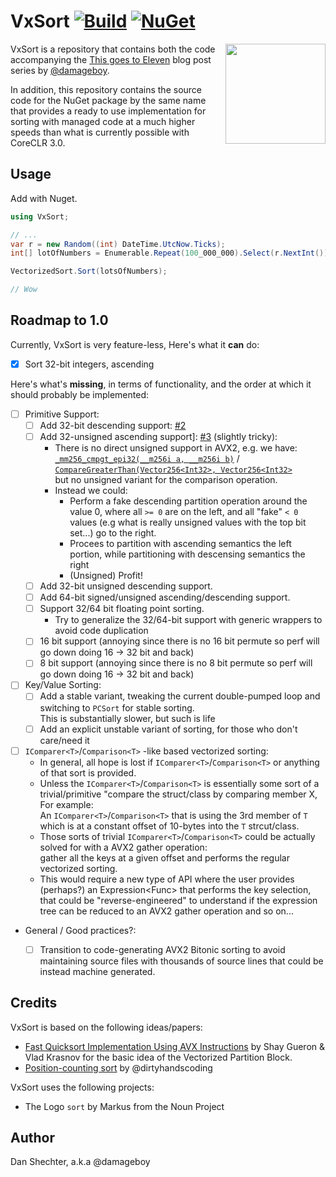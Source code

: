 # VxSort [![Build](https://github.com/damageboy/VxSort/workflows/Build/badge.svg?branch=master)](https://github.com/damageboy/vxsort/actions) [![NuGet](https://img.shields.io/nuget/v/VxSort.svg)](https://www.nuget.org/packages/VxSort/)



<img align="right" width="160px" height="160px" src="vxsort.svg">

VxSort is a repository that contains both the code accompanying the [This goes to Eleven](https://bits.houmus.org/2020-01-28/this-goes-to-eleven-pt1) blog post series by [@damageboy](https://github.com/damageboy/). 

In addition, this repository contains the source code for the NuGet package by the same name that provides a ready to use implementation for sorting with managed code at a much higher speeds than what is currently possible with CoreCLR 3.0.

## Usage

Add with Nuget.

```csharp
using VxSort;

// ...
var r = new Random((int) DateTime.UtcNow.Ticks);
int[] lotOfNumbers = Enumerable.Repeat(100_000_000).Select(r.NextInt()).ToArray();

VectorizedSort.Sort(lotsOfNumbers);

// Wow
```

## Roadmap to 1.0

Currently, VxSort is very feature-less, Here's what it **can** do:

- [x] Sort 32-bit integers, ascending

Here's what's **missing**, in terms of functionality, and the order at which it should probably be implemented:

- [ ] Primitive Support:
    - [ ] Add 32-bit descending support: [#2](https://github.com/damageboy/VxSort/issues/2)
    - [ ] Add 32-unsigned ascending support]: [#3](https://github.com/damageboy/VxSort/issues/3) (slightly tricky):
      - There is no direct unsigned support in AVX2, e.g. we have:  
        [`_mm256_cmpgt_epi32(__m256i a, __m256i b)`](https://software.intel.com/sites/landingpage/IntrinsicsGuide/#text=_mm256_cmpgt_epi32) / [`CompareGreaterThan(Vector256<Int32>, Vector256<Int32>`](https://docs.microsoft.com/en-us/dotnet/api/system.runtime.intrinsics.x86.avx2.comparegreaterthan?view=netcore-3.0#System_Runtime_Intrinsics_X86_Avx2_CompareGreaterThan_System_Runtime_Intrinsics_Vector256_System_Int32__System_Runtime_Intrinsics_Vector256_System_Int32__)  
        but no unsigned variant for the comparison operation.
      - Instead we could:
        - Perform a fake descending partition operation around the value 0, where all `>= 0` are on the left,
          and all "fake" `< 0` values (e.g what is really unsigned values with the top bit set...) go to the right.
        - Procees to partition with ascending semantics the left portion, while partitioning with descensing semantics the right
        - (Unsigned) Profit!
    - [ ] Add 32-bit unsigned descending support.
    - [ ] Add 64-bit signed/unsigned ascending/descending support.
    - [ ] Support 32/64 bit floating point sorting.
      - Try to generalize the 32/64-bit support with generic wrappers to avoid code duplication
    - [ ] 16 bit support (annoying since there is no 16 bit permute so perf will go down doing 16 -> 32 bit and back)
    - [ ] 8 bit support  (annoying since there is no 8 bit permute so perf will go down doing 16 -> 32 bit and back)
- [ ] Key/Value Sorting:
  - [ ] Add a stable variant, tweaking the current double-pumped loop and switching to `PCSort` for stable sorting.  
    This is substantially slower, but such is life
  - [ ] Add an explicit unstable variant of sorting, for those who don't care/need it
- [ ] `IComparer<T>`/`Comparison<T>` -like based vectorized sorting:
  - In general, all hope is lost if `IComparer<T>`/`Comparison<T>` or anything of that sort is provided.
  - Unless the `IComparer<T>`/`Comparison<T>` is essentially some sort of a trivial/primitive "compare the struct/class by comparing member X, For example:  
    An `IComparer<T>`/`Comparison<T>` that is using the 3rd member of `T` which is at a constant offset of 10-bytes into the `T` strcut/class.
  - Those sorts of trivial `IComparer<T>`/`Comparison<T>` could be actually solved for with a AVX2 gather operation:  
    gather all the keys at a given offset and performs the regular vectorized sorting.
  - This would require a new type of API where the user provides (perhaps?) an Expression<Func<T>> that performs the key selection, that could be "reverse-engineered" to
    understand if the expression tree can be reduced to an AVX2 gather operation and so on...
- General / Good practices?:
  - [ ] Transition to code-generating AVX2 Bitonic sorting to avoid maintaining source files with thousands of source lines that could be instead machine generated.

    
## Credits

VxSort is based on the following ideas/papers:
* [Fast Quicksort Implementation Using AVX Instructions](http://citeseerx.ist.psu.edu/viewdoc/download?doi=10.1.1.1009.7773&rep=rep1&type=pdf) by Shay Gueron & Vlad Krasnov for the basic idea of the Vectorized Partition Block.
* [Position-counting sort](https://dirtyhandscoding.github.io/posts/vectorizing-small-fixed-size-sort.html) by @dirtyhandscoding

VxSort uses the following projects:

* The Logo `sort` by Markus from the Noun Project

## Author

Dan Shechter, a.k.a @damageboy

